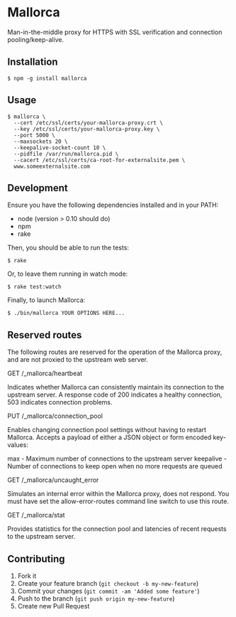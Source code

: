 # Mallorca

Man-in-the-middle proxy for HTTPS with SSL verification and connection pooling/keep-alive.

## Installation

    $ npm -g install mallorca

## Usage

    $ mallorca \
      --cert /etc/ssl/certs/your-mallorca-proxy.crt \
      --key /etc/ssl/certs/your-mallorca-proxy.key \
      --port 5000 \
      --maxsockets 20 \
      --keepalive-socket-count 10 \
      --pidfile /var/run/mallorca.pid \
      --cacert /etc/ssl/certs/ca-root-for-externalsite.pem \
      www.someexternalsite.com

## Development

Ensure you have the following dependencies installed and in your PATH:

* node (version > 0.10 should do)
* npm
* rake

Then, you should be able to run the tests:

    $ rake

Or, to leave them running in watch mode:

    $ rake test:watch

Finally, to launch Mallorca:

    $ ./bin/mallorca YOUR OPTIONS HERE...

## Reserved routes

The following routes are reserved for the operation of the Mallorca proxy, and are not
proxied to the upstream web server.

GET /\_mallorca/heartbeat

Indicates whether Mallorca can consistently maintain its connection to the upstream server. A
response code of 200 indicates a healthy connection, 503 indicates connection problems.

PUT /\_mallorca/connection\_pool

Enables changing connection pool settings without having to restart Mallorca. Accepts a payload
of either a JSON object or form encoded key-values:

max - Maximum number of connections to the upstream server
keepalive - Number of connections to keep open when no more requests are queued

GET /\_mallorca/uncaught\_error

Simulates an internal error within the Mallorca proxy, does not respond. You must have set the
allow-error-routes command line switch to use this route.

GET /\_mallorca/stat

Provides statistics for the connection pool and latencies of recent requests to the upstream server.

## Contributing

1. Fork it
2. Create your feature branch (`git checkout -b my-new-feature`)
3. Commit your changes (`git commit -am 'Added some feature'`)
4. Push to the branch (`git push origin my-new-feature`)
5. Create new Pull Request
